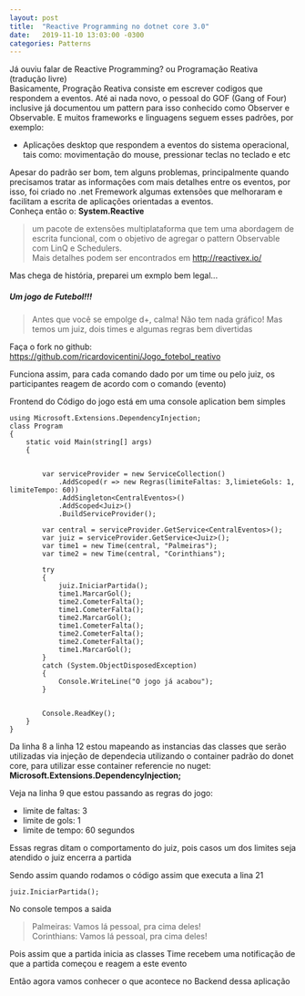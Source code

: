 ```yaml
---
layout: post
title:  "Reactive Programming no dotnet core 3.0"
date:   2019-11-10 13:03:00 -0300
categories: Patterns
---
```

Já ouviu falar de Reactive Programming? ou Programação Reativa (tradução livre)  
Basicamente, Progração Reativa consiste em escrever codigos que respondem a eventos. Até ai nada novo, o pessoal do GOF (Gang of Four) inclusive já documentou um pattern para isso conhecido como  Observer e Observable.
E muitos frameworks e linguagens seguem esses padrões, por exemplo:
 * Aplicações desktop que respondem a eventos do sistema operacional, tais como: movimentação do mouse, pressionar teclas no teclado e etc

 Apesar do padrão ser bom, tem alguns problemas, principalmente quando precisamos tratar as informações com mais detalhes entre os eventos, por isso, foi criado no .net Fremework algumas extensões que melhoraram e facilitam a escrita de aplicações orientadas a eventos.  
 Conheça então o:
 **System.Reactive**

 > um pacote de extensões multiplataforma que tem uma abordagem de escrita funcional, com o objetivo de agregar o pattern Observable com LinQ e Schedulers.  
 Mais detalhes podem ser encontrados em http://reactivex.io/

Mas chega de história, preparei um exmplo bem legal...
##### Um jogo de Futebol!!!
> Antes que você se empolge d+, calma! Não tem nada gráfico!
Mas temos um juiz, dois times e algumas regras bem divertidas

Faça o fork no github: https://github.com/ricardovicentini/Jogo_fotebol_reativo

Funciona assim, para cada comando dado por um time ou pelo juiz, os participantes reagem de acordo com o comando (evento)
 
 Frontend do Código do jogo está em uma console aplication bem simples

    using Microsoft.Extensions.DependencyInjection;
    class Program
    {
        static void Main(string[] args)
        {
            

            var serviceProvider = new ServiceCollection()
                .AddScoped(r => new Regras(limiteFaltas: 3,limieteGols: 1, limiteTempo: 60))
                .AddSingleton<CentralEventos>()
                .AddScoped<Juiz>()
                .BuildServiceProvider();

            var central = serviceProvider.GetService<CentralEventos>();
            var juiz = serviceProvider.GetService<Juiz>();
            var time1 = new Time(central, "Palmeiras");
            var time2 = new Time(central, "Corinthians");

            try
            {
                juiz.IniciarPartida();  
                time1.MarcarGol();  
                time2.CometerFalta();  
                time1.CometerFalta();  
                time2.MarcarGol();  
                time1.CometerFalta();  
                time2.CometerFalta();  
                time2.CometerFalta();  
                time1.MarcarGol();  
            } 
            catch (System.ObjectDisposedException)
            {
                Console.WriteLine("O jogo já acabou");
            }
            

            Console.ReadKey();
        }
    }


Da linha 8 a linha 12 estou mapeando as instancias das classes que serão utilizadas via injeção de dependecia utilizando o container padrão do donet core, para utilizar esse container referencie no nuget:   
**Microsoft.Extensions.DependencyInjection;**

Veja na linha 9 que estou passando as regras do jogo: 
* limite de faltas: 3
* limite de gols: 1
* limite de tempo: 60 segundos  

Essas regras ditam o comportamento do juiz, pois casos um dos limites seja atendido o juiz encerra a partida

Sendo assim quando rodamos o código assim que executa a lina 21

    juiz.IniciarPartida();

No console tempos a saida

> Palmeiras: Vamos lá pessoal, pra cima deles!  
> Corinthians: Vamos lá pessoal, pra cima deles!

Pois assim que a partida inicia as classes Time recebem uma notificação de que  a partida começou e reagem a este evento  

Então agora vamos conhecer o que acontece no Backend dessa aplicação